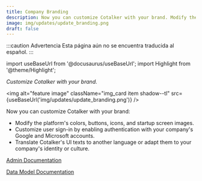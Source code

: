 ```yaml
---
title: Company Branding
description: Now you can customize Cotalker with your brand. Modify the platform's colors, buttons, icons, and startup screen images. Customize user sign-in by enabling authentication with your company's Google and Microsoft accounts. Translate Cotalker's UI texts to another language or adapt them to their identity or culture.
image: img/updates/update_branding.png
draft: false
---
```


:::caution Advertencia
Esta página aún no se encuentra traducida al español.
:::

import useBaseUrl from '@docusaurus/useBaseUrl'; 
import Highlight from '@theme/Highlight';

<div className="align-center">
<div className="card">
<div className="card__header">

<span className="hero__subtitle"><em>

Customize Cotalker with your brand.

</em></span>

</div>
<div className="card__image">

<img alt="feature image" className="img_card item shadow--tl" src={useBaseUrl('img/updates/update_branding.png')} />
<br/>

</div>
<div className="card__body">

Now you can customize Cotalker with your brand: 
- Modify the platform's colors, buttons, icons, and startup screen images. 
- Customize user sign-in by enabling authentication with your company's Google and Microsoft accounts. 
- Translate Cotalker's UI texts to another language or adapt them to your company's identity or culture.

</div>
<div className="card__footer text-center align-padding-center">

<a className="button button--info button--block" href="/docs/documentation/admin/special_configurations/branding">Admin Documentation</a>
<br/>

<a className="button button--info button--block" href="/docs/documentation/models/model_company">Data Model Documentation</a>
<br/>

</div>
</div>
</div>

